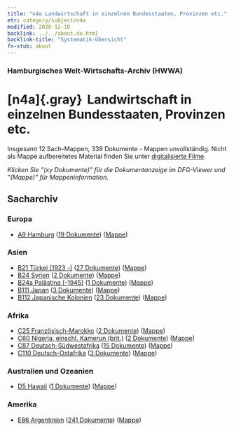 ```yaml
---
title: "n4a Landwirtschaft in einzelnen Bundesstaaten, Provinzen etc."
etr: category/subject/n4a
modified: 2020-12-18
backlink: ../../about.de.html
backlink-title: "Systematik-Übersicht"
fn-stub: about
---
```


### Hamburgisches Welt-Wirtschafts-Archiv (HWWA)
# [n4a]{.gray}&#8201; Landwirtschaft in einzelnen Bundesstaaten, Provinzen etc.&#160; 




Insgesamt 12 Sach-Mappen, 339 Dokumente - Mappen unvollständig.
Nicht als Mappe aufbereitetes Material finden Sie unter [digitalisierte Filme](/film/h1_sh).

_Klicken Sie "(xy Dokumente)" für die Dokumentanzeige im DFG-Viewer und "(Mappe)" für Mappeninformation._

## Sacharchiv




### Europa

- [A9 Hamburg](../../../geo/about.de.html#A9) (<a href="https://dfg-viewer.de/show/?tx_dlf[id]=https://pm20.zbw.eu/mets/sh/1409xx/140905/1450xx/145068/public.mets.de.xml" target="_blank">19 Dokumente</a>) ([Mappe](http://purl.org/pressemappe20/folder/sh/140905,145068))

### Asien

- [B21 Türkei (1923 -)](../../../geo/about.de.html#B21) (<a href="https://dfg-viewer.de/show/?tx_dlf[id]=https://pm20.zbw.eu/mets/sh/1411xx/141111/1450xx/145068/public.mets.de.xml" target="_blank">27 Dokumente</a>) ([Mappe](http://purl.org/pressemappe20/folder/sh/141111,145068))
- [B24 Syrien](../../../geo/about.de.html#B24) (<a href="https://dfg-viewer.de/show/?tx_dlf[id]=https://pm20.zbw.eu/mets/sh/1411xx/141114/1450xx/145068/public.mets.de.xml" target="_blank">2 Dokumente</a>) ([Mappe](http://purl.org/pressemappe20/folder/sh/141114,145068))
- [B24a Palästina (-1945)](../../../geo/about.de.html#B24a) (<a href="https://dfg-viewer.de/show/?tx_dlf[id]=https://pm20.zbw.eu/mets/sh/1411xx/141115/1450xx/145068/public.mets.de.xml" target="_blank">1 Dokumente</a>) ([Mappe](http://purl.org/pressemappe20/folder/sh/141115,145068))
- [B111 Japan](../../../geo/about.de.html#B111) (<a href="https://dfg-viewer.de/show/?tx_dlf[id]=https://pm20.zbw.eu/mets/sh/1412xx/141272/1450xx/145068/public.mets.de.xml" target="_blank">3 Dokumente</a>) ([Mappe](http://purl.org/pressemappe20/folder/sh/141272,145068))
- [B112 Japanische Kolonien](../../../geo/about.de.html#B112) (<a href="https://dfg-viewer.de/show/?tx_dlf[id]=https://pm20.zbw.eu/mets/sh/1412xx/141273/1450xx/145068/public.mets.de.xml" target="_blank">23 Dokumente</a>) ([Mappe](http://purl.org/pressemappe20/folder/sh/141273,145068))

### Afrika

- [C25 Französisch-Marokko](../../../geo/about.de.html#C25) (<a href="https://dfg-viewer.de/show/?tx_dlf[id]=https://pm20.zbw.eu/mets/sh/1413xx/141358/1450xx/145068/public.mets.de.xml" target="_blank">2 Dokumente</a>) ([Mappe](http://purl.org/pressemappe20/folder/sh/141358,145068))
- [C60 Nigeria, einschl. Kamerun (brit.)](../../../geo/about.de.html#C60) (<a href="https://dfg-viewer.de/show/?tx_dlf[id]=https://pm20.zbw.eu/mets/sh/1414xx/141409/1450xx/145068/public.mets.de.xml" target="_blank">2 Dokumente</a>) ([Mappe](http://purl.org/pressemappe20/folder/sh/141409,145068))
- [C87 Deutsch-Südwestafrika](../../../geo/about.de.html#C87) (<a href="https://dfg-viewer.de/show/?tx_dlf[id]=https://pm20.zbw.eu/mets/sh/1414xx/141450/1450xx/145068/public.mets.de.xml" target="_blank">15 Dokumente</a>) ([Mappe](http://purl.org/pressemappe20/folder/sh/141450,145068))
- [C110 Deutsch-Ostafrika](../../../geo/about.de.html#C110) (<a href="https://dfg-viewer.de/show/?tx_dlf[id]=https://pm20.zbw.eu/mets/sh/1414xx/141471/1450xx/145068/public.mets.de.xml" target="_blank">3 Dokumente</a>) ([Mappe](http://purl.org/pressemappe20/folder/sh/141471,145068))

### Australien und Ozeanien

- [D5 Hawaii](../../../geo/about.de.html#D5) (<a href="https://dfg-viewer.de/show/?tx_dlf[id]=https://pm20.zbw.eu/mets/sh/1415xx/141595/1450xx/145068/public.mets.de.xml" target="_blank">1 Dokumente</a>) ([Mappe](http://purl.org/pressemappe20/folder/sh/141595,145068))

### Amerika

- [E86 Argentinien](../../../geo/about.de.html#E86) (<a href="https://dfg-viewer.de/show/?tx_dlf[id]=https://pm20.zbw.eu/mets/sh/1416xx/141692/1450xx/145068/public.mets.de.xml" target="_blank">241 Dokumente</a>) ([Mappe](http://purl.org/pressemappe20/folder/sh/141692,145068))


